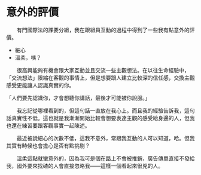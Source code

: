 # 意外的評價

　　有門國際法的課要分組，我在跟組員互動的過程中得到了一些我有點意外的評價。

* 細心
* 溫柔，咦？

　　很高興能夠有機會跟大家互動並且交流一些主觀想法。在以往生命經驗中，「交流想法」限縮在客觀的事情上，但是想要跟人建立比較深的信任感，交換主觀感受更能讓人認識真實的你。

「人們要先認識你，才會想聽你講話，最後才可能被你說服。」

　　我忘記從哪裡看到的，但這句話一直放在我心上。而且我的經驗告訴我，這句話真實性不低。這也就是我漸漸開始比較會想要表達主觀的感受給身邊的人，但我也還在練習要跟客觀事實一起陳述。



　　最近被說細心的次數不低，這我不意外，常跟我互動的人可以知道，哈。但我其實有時候也會擔心是否有點挑剔？

　　溫柔這點就蠻意外的，因為我可是個在路上不會被推銷，廣告傳單直接不發給我，國外要來找碴的人會直接忽略我——這樣一個看起來很兇的人。
